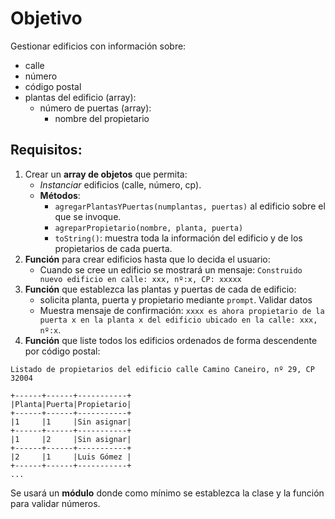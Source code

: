 # Objetivo

Gestionar edificios con información sobre:

- calle
- número
- código postal
- plantas del edificio (array):
    - número de puertas (array):
        - nombre del propietario

## Requisitos:

1. Crear un **array de objetos** que permita:
    - _Instanciar_ edificios (calle, número, cp).
    - **Métodos**:
        - `agregarPlantasYPuertas(numplantas, puertas)` al edificio sobre el que se invoque.
        - `agreparPropietario(nombre, planta, puerta)`
        - `toString()`: muestra toda la información del edificio y de los propietarios de cada puerta.
2. **Función** para crear edificios hasta que lo decida el usuario:
    - Cuando se cree un edificio se mostrará un mensaje:
      `Construido nuevo edificio en calle: xxx, nº:x, CP: xxxxx`
3. **Función** que establezca las plantas y puertas de cada de edificio:
    - solicita planta, puerta y propietario mediante `prompt`. Validar datos
    - Muestra mensaje de confirmación:
      `xxxx es ahora propietario de la puerta x en la planta x del edificio ubicado en la calle: xxx, nº:x`.
4. **Función** que liste todos los edificios ordenados de forma descendente por código postal:
```
Listado de propietarios del edificio calle Camino Caneiro, nº 29, CP 32004

+------+------+-----------+
|Planta|Puerta|Propietario|
+------+------+-----------+
|1     |1     |Sin asignar|
+------+------+-----------+
|1     |2     |Sin asignar|
+------+------+-----------+
|2     |1     |Luis Gómez |
+------+------+-----------+
...

```

Se usará un **módulo** donde como mínimo se establezca la clase y la función para validar números.
